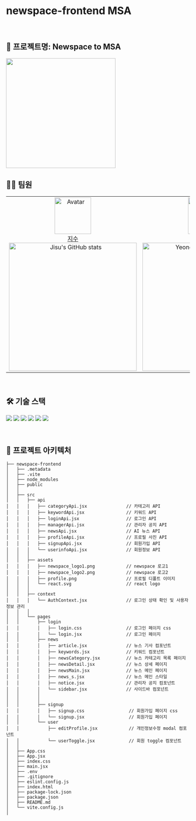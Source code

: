 # newspace-frontend MSA

<br>

## 📍 프로젝트명: Newspace to MSA

<img src="https://github.com/user-attachments/assets/04d415b7-b379-4a0b-9aba-ff1d3609db85" width="300" />
<br>

## 👩‍💻 팀원

<table>
    <tr>
        <!-- 첫 번째 팀원 -->
        <td align="center" width="50%">
            <img src="https://avatars.githubusercontent.com/js4939" alt="Avatar" width="100px"/><br/>
            <a href="https://github.com/js4939">지수</a>
            <br/>
            <img src="https://github-readme-stats.vercel.app/api?username=js4939&show_icons=true&theme=transparent" alt="Jisu's GitHub stats" width="350px"/>
        </td>
        <!-- 두 번째 팀원 -->
        <td align="center" width="50%">
            <img src="https://avatars.githubusercontent.com/Y0ungse" alt="Avatar" width="100px"/><br/>
            <a href="https://github.com/Y0ungse">유영서</a>
            <br/>
            <img src="https://github-readme-stats.vercel.app/api?username=Y0ungse&show_icons=true&theme=transparent" alt="Yeongseo's GitHub stats" width="350px"/>
        </td>
    </tr>
</table>
<br/>

## 🛠️ 기술 스택

<img src="https://img.shields.io/badge/HTML5-E34F26?style=for-the-badge&logo=HTML5&logoColor=white"> <img src="https://img.shields.io/badge/CSS3-1572B6?style=for-the-badge&logo=CSS3&logoColor=white"> <img src="https://img.shields.io/badge/JavaScript-F7DF1E?style=for-the-badge&logo=JavaScript&logoColor=black"> <img src="https://img.shields.io/badge/React-61DAFB?style=for-the-badge&logo=React&logoColor=black"> <img src="https://img.shields.io/badge/Vite-646CFF?style=for-the-badge&logo=Vite&logoColor=white"> <img src="https://img.shields.io/badge/Figma-F24E1E?style=for-the-badge&logo=Figma&logoColor=white">

<br/>

## 📂 프로젝트 아키텍처

```
├── newspace-frontend
│   ├── .metadata
│   ├── .vite
│   ├── node_modules
│   ├── public
│   │
│   ├── src
│   │   ├── api
│   │   │   ├── categoryApi.jsx               // 카테고리 API
│   │   │   ├── keywordApi.jsx                // 키워드 API
│   │   │   ├── loginApi.jsx                  // 로그인 API
│   │   │   ├── managerApi.jsx                // 관리자 공지 API
│   │   │   ├── newsApi.jsx                   // AI 뉴스 API
│   │   │   ├── profileApi.jsx                // 프로필 사진 API
│   │   │   ├── signupApi.jsx                 // 회원가입 API
│   │   │   └── userinfoApi.jsx               // 회원정보 API
│   │   │
│   │   ├── assets
│   │   │   ├── newspace_logo1.png            // newspace 로고1
│   │   │   ├── newspace_logo2.png            // newspace 로고2
│   │   │   ├── profile.png                   // 프로필 디폴트 이미지
│   │   │   └── react.svg                     // react logo
│   │   │
│   │   ├── context
│   │   │   └── AuthContext.jsx               // 로그인 상태 확인 및 사용자 정보 관리
│   │   │
│   │   └── pages
│   │       ├── login
│   │       │   ├── login.css                 // 로그인 페이지 css
│   │       │   └── login.jsx                 // 로그인 페이지
│   │       ├── news
│   │       │   ├── article.jsx               // 뉴스 기사 컴포넌트
│   │       │   ├── keywords.jsx              // 키워드 컴포넌트
│   │       │   ├── newsCategory.jsx          // 뉴스 카테고리 목록 페이지
│   │       │   ├── newsDetail.jsx            // 뉴스 상세 페이지
│   │       │   ├── newsMain.jsx              // 뉴스 메인 페이지
│   │       │   ├── news_s.jsx                // 뉴스 메인 스타일
│   │       │   ├── notice.jsx                // 관리자 공지 컴포넌트
│   │       │   └── sidebar.jsx               // 사이드바 컴포넌트
│   │       │
│   │       │
│   │       ├── signup
│   │       │   ├── signup.css                 // 회원가입 페이지 css
│   │       │   └── signup.jsx                 // 회원가입 페이지
│   │       └── user
│   │           ├── editProfile.jsx            // 개인정보수정 modal 컴포넌트
│   │           └── userToggle.jsx             // 회원 toggle 컴포넌트
│   │
│   ├── App.css
│   ├── App.jsx
│   ├── index.css
│   ├── main.jsx
│   ├── .env
│   ├── .gitignore
│   ├── eslint.config.js
│   ├── index.html
│   ├── package-lock.json
│   ├── package.json
│   ├── README.md
│   └── vite.config.js
│
```

<br/>
